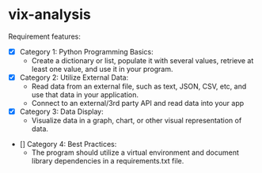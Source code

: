 # vix-analysis

Requirement features:
  - [x] Category 1: Python Programming Basics: 
    - Create a dictionary or list, populate it with several values, retrieve at least one value, and use it in your program.
  - [x] Category 2: Utilize External Data:
    - Read data from an external file, such as text, JSON, CSV, etc, and use that data in your application.
    - Connect to an external/3rd party API and read data into your app
  - [x] Category 3: Data Display:
    - Visualize data in a graph, chart, or other visual representation of data.
  - [] Category 4: Best Practices:
    - The program should utilize a virtual environment and document library dependencies in a requirements.txt file.

